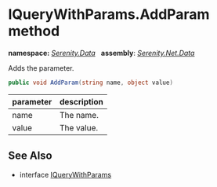 # IQueryWithParams.AddParam method
**namespace:** *[Serenity.Data](../../README.md#serenity.data-namespace)*   **assembly**: *[Serenity.Net.Data](../../README.md)*

Adds the parameter.

```csharp
public void AddParam(string name, object value)
```

| parameter | description |
| --- | --- |
| name | The name. |
| value | The value. |

## See Also

* interface [IQueryWithParams](../IQueryWithParams.md)